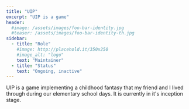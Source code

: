 ```yaml
---
title: "UIP"
excerpt: "UIP is a game"
header:
  #image: /assets/images/foo-bar-identity.jpg
  #teaser: /assets/images/foo-bar-identity-th.jpg
sidebar:
  - title: "Role"
    #image: http://placehold.it/350x250
    #image_alt: "logo"
    text: "Maintainer"
  - title: "Status"
    text: "Ongoing, inactive"
---
```


UIP is a game implementing a childhood fantasy that my friend and I lived through during our elementary school days. It is currently in it's inception stage.


